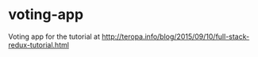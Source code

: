# voting-app
Voting app for the tutorial at http://teropa.info/blog/2015/09/10/full-stack-redux-tutorial.html
